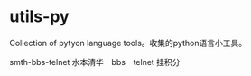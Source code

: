 # utils-py
Collection of pytyon language tools。收集的python语言小工具。

smth-bbs-telnet
	水本清华　bbs　telnet 挂积分
